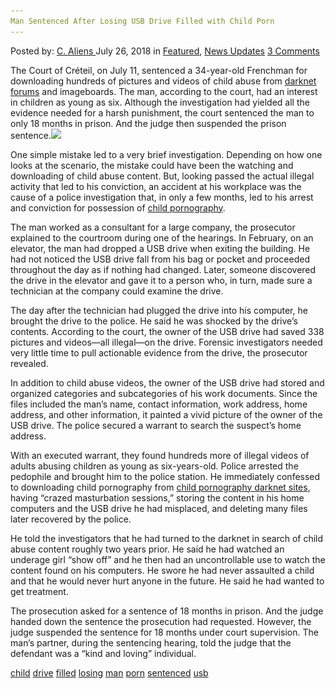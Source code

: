 ```yaml
---
Man Sentenced After Losing USB Drive Filled with Child Porn
---
```

<article class="post-listing post-26408 post type-post status-publish format-standard has-post-thumbnail hentry 
 tag-child tag-drive tag-filled tag-losing tag-man tag-porn tag-sentenced tag-usb">
<div class="post-inner">
<span>Posted by: <a href="https://www.deepdotweb.com/author/caliens/" title="">C. Aliens </a></span>
<span>July 26, 2018</span>
<span>in <a href="https://www.deepdotweb.com/category/deepdot-news/" rel="category tag">Featured</a>, <a href="https://www.deepdotweb.com/category/news-updates/" rel="category tag">News Updates</a></span>
<span><a href="https://www.deepdotweb.com/2018/07/26/man-sentenced-after-losing-usb-drive-filled-with-child-porn/#comments">3 Comments</a></span>


<p>The Court of Créteil, on July 11, sentenced a 34-year-old Frenchman for downloading hundreds of pictures and videos of child abuse from <a href="https://www.deepdotweb.com/tag/darknet/">darknet forums</a> and imageboards. The man, according to the court, had an interest in children as young as six. Although the investigation had yielded all the evidence needed for a harsh punishment, the court sentenced the man to only 18 months in prison. And the judge then suspended the prison sentence.<img class="wp-image-26412 aligncenter" src="/imgs/2018/07/word-image-61.jpeg" srcset="/imgs/2018/07/word-image-61.jpeg 660w, /imgs/2018/07/word-image-61-300x150.jpeg 300w" sizes="(max-width: 660px) 100vw, 660px" /></p>
<p>One simple mistake led to a very brief investigation. Depending on how one looks at the scenario, the mistake could have been the watching and downloading of child abuse content. But, looking passed the actual illegal activity that led to his conviction, an accident at his workplace was the cause of a police investigation that, in only a few months, led to his arrest and conviction for possession of <a href="https://www.deepdotweb.com/tag/abuse/">child pornography</a>.</p>
<p>The man worked as a consultant for a large company, the prosecutor explained to the courtroom during one of the hearings. In February, on an elevator, the man had dropped a USB drive when exiting the building. He had not noticed the USB drive fall from his bag or pocket and proceeded throughout the day as if nothing had changed. Later, someone discovered the drive in the elevator and gave it to a person who, in turn, made sure a technician at the company could examine the drive.</p>
<p>The day after the technician had plugged the drive into his computer, he brought the drive to the police. He said he was shocked by the drive&#8217;s contents. According to the court, the owner of the USB drive had saved 338 pictures and videos—all illegal—on the drive. Forensic investigators needed very little time to pull actionable evidence from the drive, the prosecutor revealed.</p>
<p>In addition to child abuse videos, the owner of the USB drive had stored and organized categories and subcategories of his work documents. Since the files included the man&#8217;s name, contact information, work address, home address, and other information, it painted a vivid picture of the owner of the USB drive. The police secured a warrant to search the suspect&#8217;s home address.</p>
<p>With an executed warrant, they found hundreds more of illegal videos of adults abusing children as young as six-years-old. Police arrested the pedophile and brought him to the police station. He immediately confessed to downloading child pornography from <a href="https://www.deepdotweb.com/tag/darknet/">child pornography darknet sites</a>, having “crazed masturbation sessions,&#8221; storing the content in his home computers and the USB drive he had misplaced, and deleting many files later recovered by the police.</p>
<p>He told the investigators that he had turned to the darknet in search of child abuse content roughly two years prior. He said he had watched an underage girl “show off&#8221; and he then had an uncontrollable use to watch the content found on his computers. He swore he had never assaulted a child and that he would never hurt anyone in the future. He said he had wanted to get treatment.</p>
<p>The prosecution asked for a sentence of 18 months in prison. And the judge handed down the sentence the prosecution had requested. However, the judge suspended the sentence for 18 months under court supervision. The man&#8217;s partner, during the sentencing hearing, told the judge that the defendant was a “kind and loving&#8221; individual.</p>
</div>
<a href="https://www.deepdotweb.com/tag/child/" rel="tag">child</a> <a href="https://www.deepdotweb.com/tag/drive/" rel="tag">drive</a> <a href="https://www.deepdotweb.com/tag/filled/" rel="tag">filled</a> <a href="https://www.deepdotweb.com/tag/losing/" rel="tag">losing</a> <a href="https://www.deepdotweb.com/tag/man/" rel="tag">man</a> <a href="https://www.deepdotweb.com/tag/porn/" rel="tag">porn</a> <a href="https://www.deepdotweb.com/tag/sentenced/" rel="tag">sentenced</a> <a href="https://www.deepdotweb.com/tag/usb/" rel="tag">usb</a></span> <span style="display:none" class="updated">2018-07-26<a href="https://www.deepdotweb.com/author/caliens/" title="Posts by C. Aliens" rel="author">C. Aliens</a></strong></div>
</div>
</article>

